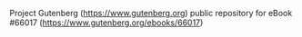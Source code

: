 Project Gutenberg (https://www.gutenberg.org) public repository for
eBook #66017 (https://www.gutenberg.org/ebooks/66017)
